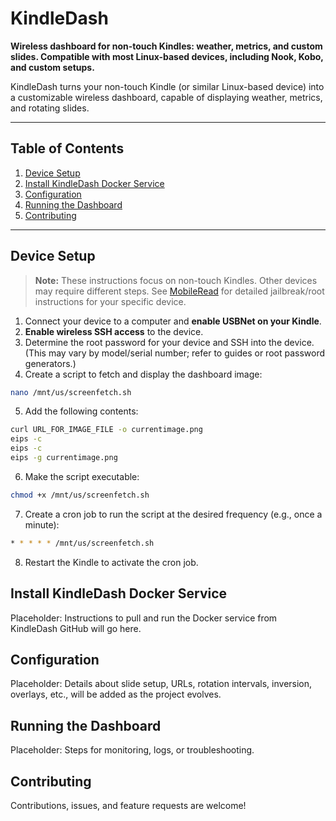 # KindleDash
**Wireless dashboard for non-touch Kindles: weather, metrics, and custom slides. Compatible with most Linux-based devices, including Nook, Kobo, and custom setups.**

KindleDash turns your non-touch Kindle (or similar Linux-based device) into a customizable wireless dashboard, capable of displaying weather, metrics, and rotating slides.

---

## Table of Contents

1. [Device Setup](#device-setup)  
2. [Install KindleDash Docker Service](#install-kindledash-docker-service)  
3. [Configuration](#configuration)  
4. [Running the Dashboard](#running-the-dashboard)  
5. [Contributing](#contributing)  

---

## Device Setup

> **Note:** These instructions focus on non-touch Kindles. Other devices may require different steps. See [MobileRead](https://www.mobileread.com/) for detailed jailbreak/root instructions for your specific device.

1. Connect your device to a computer and **enable USBNet on your Kindle**.
2. **Enable wireless SSH access** to the device.
3. Determine the root password for your device and SSH into the device.
   (This may vary by model/serial number; refer to guides or root password generators.)
4. Create a script to fetch and display the dashboard image:  
```bash
nano /mnt/us/screenfetch.sh
```
5. Add the following contents:
```bash
curl URL_FOR_IMAGE_FILE -o currentimage.png
eips -c
eips -c
eips -g currentimage.png
```
6. Make the script executable:
```bash
chmod +x /mnt/us/screenfetch.sh
```
7. Create a cron job to run the script at the desired frequency (e.g., once a minute):
```bash
* * * * * /mnt/us/screenfetch.sh
```
8. Restart the Kindle to activate the cron job.

## Install KindleDash Docker Service

Placeholder: Instructions to pull and run the Docker service from KindleDash GitHub
 will go here.

## Configuration

Placeholder: Details about slide setup, URLs, rotation intervals, inversion, overlays, etc., will be added as the project evolves.

## Running the Dashboard

Placeholder: Steps for monitoring, logs, or troubleshooting.

## Contributing

Contributions, issues, and feature requests are welcome!




































